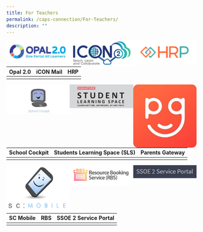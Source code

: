 ```yaml
---
title: For Teachers
permalink: /caps-connection/For-Teachers/
description: ""
---
```

<a href="https://idm.opal2.moe.edu.sg/account/login?returnUrl=%2F"><img src="/images/OPAL.jpg" 
     style="width:33%;float:left"></a>

<a href="https://icon.moe.edu.sg/"><img src="/images/iCON%20Mail.png" 
     style="width:33%;float:left"></a>
		 
<a href="https://www.hrp.gov.sg/hrp/#/"><img src="/images/HRP.png" 
     style="width:33%;float:left"></a>
		 


| **Opal 2.0** |**iCON Mail**|**HRP** |
| -------- | -------- | -------- |
|||


<a href="https://schoolcockpit.moe.gov.sg/"><img src="/images/School%20Cockpit.png" 
     style="width:33%;float:left"></a>
		 
<a href="https://vle.learning.moe.edu.sg/login"><img src="/images/SLS.jpeg" 
     style="width:33%;float:left"></a>
		 
<a href="https://pg.moe.edu.sg/"><img src="/images/Parents%20Gateway.jpeg" 
     style="width:33%;float:left"></a>
		 

| **School Cockpit** |**Students Learning Space (SLS)**|**Parents Gateway** |
| -------- | -------- | -------- |
|||

<a href="https://scmobile.moe.edu.sg/login"><img src="/images/SC%20Mobile.png" 
     style="width:33%;float:left"></a>
		 
<a href="https://rbs.avero-tech.com/"><img src="/images/RBS.png" 
     style="width:33%;float:left"></a>
		 
<a href="https://ssoe2.moe.edu.sg/"><img src="/images/SSOE2%20Service%20Portal.png" 
     style="width:33%;float:left"></a>
		 
| **SC Mobile**	 |**RBS**|**SSOE 2 Service Portal** |
| -------- | -------- | -------- |
|||